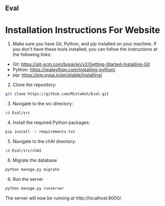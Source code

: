 ## Eval

# Installation Instructions For Website

1. Make sure you have Git, Python, and pip installed on your machine. If you don't have these tools installed, you can follow the instructions at the following links:

- Git: https://git-scm.com/book/en/v2/Getting-Started-Installing-Git
- Python: https://realpython.com/installing-python/
- pip: https://pip.pypa.io/en/stable/installing/

2. Clone the repository:

```bash
git clone https://github.com/MistaAsh/Eval.git
```

3. Navigate to the src directory:
```bash
cd Eval/src
```

4. Install the required Python packages:
```bash
pip install -r requirements.txt
```

5. Navigate to the chAI directory:
```bash
cd Eval/src/chAI
```

6. Migrate the database
```bash
python manage.py migrate
```

6. Run the server
```bash
python manage.py runserver
```

The server will now be running at http://localhost:8000/.
